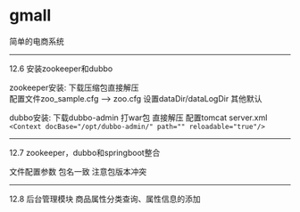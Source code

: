 # gmall
简单的电商系统

------------------------
12.6 安装zookeeper和dubbo

zookeeper安装: 下载压缩包直接解压  
配置文件zoo_sample.cfg --> zoo.cfg 设置dataDir/dataLogDir 其他默认

dubbo安装: 下载dubbo-admin 打war包 直接解压
配置tomcat server.xml  
```<Context docBase="/opt/dubbo-admin/" path="" reloadable="true"/>```

--------------------------
12.7 zookeeper，dubbo和springboot整合

文件配置参数 包名一致 注意包版本冲突

-----------------------
12.8  后台管理模块 
商品属性分类查询、属性信息的添加